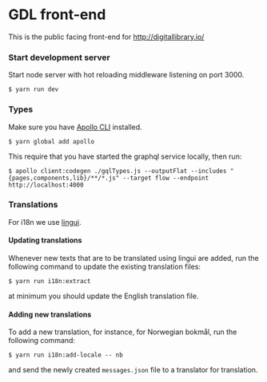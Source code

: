 # GDL front-end

This is the public facing front-end for http://digitallibrary.io/

### Start development server

Start node server with hot reloading middleware listening on port 3000.

```
$ yarn run dev
```

### Types

Make sure you have [Apollo CLI](https://github.com/apollographql/apollo-tooling) installed.

```
$ yarn global add apollo
```

This require that you have started the graphql service locally, then run:

```
$ apollo client:codegen ./gqlTypes.js --outputFlat --includes "{pages,components,lib}/**/*.js" --target flow --endpoint http://localhost:4000
```

### Translations

For i18n we use [lingui](https://github.com/lingui/js-lingui).

#### Updating translations

Whenever new texts that are to be translated using lingui are added, run the following command to update the existing translation files:

```
$ yarn run i18n:extract
```

at minimum you should update the English translation file.

#### Adding new translations

To add a new translation, for instance, for Norwegian bokmål, run the following command:

```
$ yarn run i18n:add-locale -- nb
```

and send the newly created `messages.json` file to a translator for translation.
